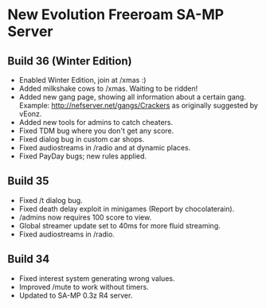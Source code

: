 New Evolution Freeroam SA-MP Server
===================================

Build 36 (Winter Edition)
--------
- Enabled Winter Edition, join at /xmas :)
- Added milkshake cows to /xmas. Waiting to be ridden!
- Added new gang page, showing all information about a certain gang. Example: http://nefserver.net/gangs/Crackers as originally suggested by vEonz.
- Added new tools for admins to catch cheaters.
- Fixed TDM bug where you don't get any score.
- Fixed dialog bug in custom car shops.
- Fixed audiostreams in /radio and at dynamic places.
- Fixed PayDay bugs; new rules applied.

Build 35
--------
- Fixed /t dialog bug.
- Fixed death delay exploit in minigames (Report by chocolaterain).
- /admins now requires 100 score to view.
- Global streamer update set to 40ms for more fluid streaming.
- Fixed audiostreams in /radio.

Build 34
--------
- Fixed interest system generating wrong values.
- Improved /mute to work without timers.
- Updated to SA-MP 0.3z R4 server.